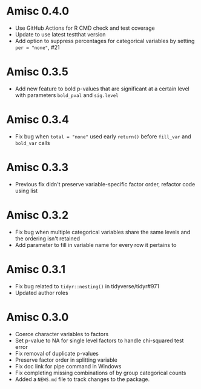 # Amisc 0.4.0

* Use GitHub Actions for R CMD check and test coverage
* Update to use latest testthat version 
* Add option to suppress percentages for categorical variables by setting `per = "none"`, #21

# Amisc 0.3.5

* Add new feature to bold p-values that are significant at a certain level with parameters `bold_pval` and `sig.level`

# Amisc 0.3.4

* Fix bug when `total = "none"` used early `return()` before `fill_var` and `bold_var` calls

# Amisc 0.3.3

* Previous fix didn't preserve variable-specific factor order, refactor code using list

# Amisc 0.3.2

* Fix bug when multiple categorical variables share the same levels and the ordering isn't retained
* Add parameter to fill in variable name for every row it pertains to

# Amisc 0.3.1

* Fix bug related to `tidyr::nesting()` in tidyverse/tidyr#971
* Updated author roles

# Amisc 0.3.0

* Coerce character variables to factors
* Set p-value to NA for single level factors to handle chi-squared test error
* Fix removal of duplicate p-values
* Preserve factor order in splitting variable
* Fix doc link for pipe command in Windows
* Fix completing missing combinations of by group categorical counts
* Added a `NEWS.md` file to track changes to the package.
